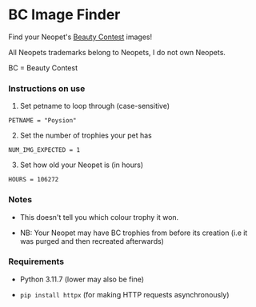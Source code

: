 # BC Image Finder

Find your Neopet's [Beauty Contest](https://www.jellyneo.net/?go=beautycontest) images!

All Neopets trademarks belong to Neopets, I do not own Neopets.

BC = Beauty Contest


### Instructions on use

1. Set petname to loop through (case-sensitive)

``PETNAME = "Poysion"``

2. Set the number of trophies your pet has

``NUM_IMG_EXPECTED = 1``

3. Set how old your Neopet is (in hours)

``HOURS = 106272``


### Notes

* This doesn't tell you which colour trophy it won.

* NB: Your Neopet may have BC trophies from before its creation (i.e it was purged and then recreated afterwards)


### Requirements

* Python 3.11.7 (lower may also be fine)

* ``pip install httpx`` (for making HTTP requests asynchronously)